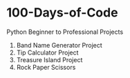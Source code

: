 # 100-Days-of-Code
Python Beginner to Professional Projects
1. Band Name Generator Project
2. Tip Calculator Project
3. Treasure Island Project
4. Rock Paper Scissors
